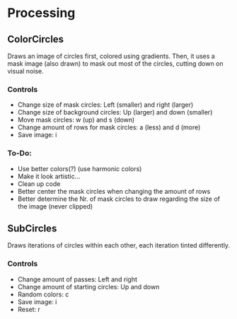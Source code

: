 # Processing
## ColorCircles
Draws an image of circles first, colored using gradients. Then, it uses a mask image (also drawn) to mask out most of the circles, cutting down on visual noise.
### Controls
* Change size of mask circles: Left (smaller) and right (larger)
* Change size of background circles: Up (larger) and down (smaller)
* Move mask circles: w (up) and s (down)
* Change amount of rows for mask circles: a (less) and d (more)
* Save image: i

### To-Do:
* Use better colors(?) (use harmonic colors)
* Make it look artistic...
* Clean up code
* Better center the mask circles when changing the amount of rows
* Better determine the Nr. of mask circles to draw regarding the size of the image (never clipped)

## SubCircles
Draws iterations of circles within each other, each iteration tinted differently.
### Controls
* Change amount of passes: Left and right
* Change amount of starting circles: Up and down
* Random colors: c
* Save image: i
* Reset: r

